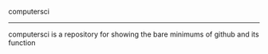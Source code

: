 computersci
***********

computersci is a repository for showing the bare minimums of github and its function
